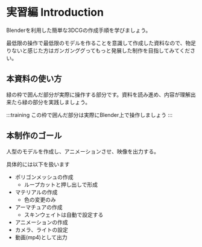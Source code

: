 # 実習編 Introduction

Blenderを利用した簡単な3DCGの作成手順を学びましょう。

最低限の操作で最低限のモデルを作ることを意識して作成した資料なので、物足りないと感じた方はガンガンググってもっと発展した制作を目指してみてください。

## 本資料の使い方

緑の枠で囲んだ部分が実際に操作する部分です。資料を読み進め、内容が理解出来たら緑の部分を実践しましょう。

:::training
この枠で囲んだ部分は実際にBlender上で操作しましょう
:::

## 本制作のゴール

人型のモデルを作成し、アニメーションさせ、映像を出力する。

具体的には以下を扱います

- ポリゴンメッシュの作成
  - ループカットと押し出しで形成
- マテリアルの作成
  - 色の変更のみ
- アーマチュアの作成
  - スキンウェイトは自動で設定する
- アニメーションの作成
- カメラ、ライトの設定
- 動画(mp4)として出力
